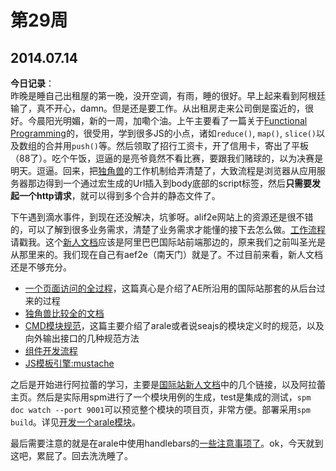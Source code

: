 第29周
======

## 2014.07.14

**今日记录**：  
昨晚是睡自己出租屋的第一晚，没开空调，有雨，睡的很好。早上起来看到阿根廷输了，真不开心，damn。但是还是要工作。从出租房走来公司倒是蛮近的，很好。今晨阳光明媚，新的一周，加嘞个油。上午主要看了一篇关于[Functional Programming](http://www.smashingmagazine.com/2014/07/02/dont-be-scared-of-functional-programming/)的，很受用，学到很多JS的小点，诸如`reduce()`, `map()`, `slice()`以及数组的合并用`push()`等。然后领取了招行工资卡，开了信用卡，寄出了平板（88了）。吃个午饭，逗逼的是亮爷竟然不看比赛，要跟我们赌球的，以为决赛是明天。逗逼。回来，把[独角兽](http://docs.alibaba-inc.com/pages/viewpage.action?pageId=62716113)的工作机制给弄清楚了，大致流程是浏览器从应用服务器那边得到一个通过宏生成的Url插入到body底部的script标签，然后**只需要发起一个http请求**，就可以得到多个合并的静态文件了。

下午遇到滴水事件，到现在还没解决，坑爹呀。alif2e网站上的资源还是很不错的，可以了解到很多业务需求，清楚了业务需求才能懂的接下去怎么做。[工作流程](http://newbie.alif2e.com/app/working-flow.html)请戳我。这个[新人文档](http://newbie.alif2e.com/app/index.html#/start)应该是阿里巴巴国际站前端那边的，原来我们之前叫圣光是从那里来的。我们现在自己有aef2e（南天门）就是了。不过目前来看，新人文档还是不够充分。

- [一个页面访问的全过程](http://doc.alif2e.com/?p=1089)，这篇真心是介绍了AE所沿用的国际站那套的从后台过来的过程
- [独角兽比较全的文档](http://doc.alif2e.com/?p=4793)
- [CMD模块规范](https://github.com/seajs/seajs/issues/242)，这篇主要介绍了arale或者说seajs的模块定义时的规范，以及向外输出接口的几种规范方法
- [组件开发流程](https://github.com/aralejs/aralejs.org/wiki/%E7%BB%84%E4%BB%B6%E5%BC%80%E5%8F%91%E6%B5%81%E7%A8%8B)
- [JS模板引擎:mustache](http://doc.alif2e.com/?p=1276)

之后是开始进行阿拉蕾的学习，主要是[国际站新人文档](http://newbie.alif2e.com/app/index.html#/section/advanced)中的几个链接，以及阿拉蕾主页。然后是实际用spm进行了一个模块用例的生成，test是集成的测试，`spm doc watch --port 9001`可以预览整个模块的项目页，非常方便。部署采用`spm build`。详见[开发一个arale模块](http://aralejs.org/docs/develop-components.html)。

最后需要注意的就是在arale中使用handlebars的[一些注意事项了](http://doc.alif2e.com/?p=5233)。ok，今天就到这吧，累屁了。回去洗洗睡了。
